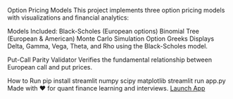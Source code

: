 Option Pricing Models
This project implements three option pricing models with visualizations and financial analytics:

Models Included:
Black-Scholes (European options)
Binomial Tree (European & American)
Monte Carlo Simulation
Option Greeks
Displays Delta, Gamma, Vega, Theta, and Rho using the Black-Scholes model.

Put-Call Parity Validator
Verifies the fundamental relationship between European call and put prices.

How to Run
pip install streamlit numpy scipy matplotlib
streamlit run app.py
Made with ❤️ for quant finance learning and interviews.
[Launch App]( https://option-pricing-app-x123.streamlit.app/ )

